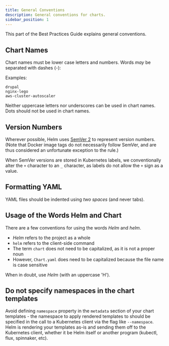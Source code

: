 ```yaml
---
title: General Conventions
description: General conventions for charts.
sidebar_position: 1
---
```


This part of the Best Practices Guide explains general conventions.

## Chart Names

Chart names must be lower case letters and numbers. Words _may_ be separated
with dashes (-):

Examples:

```
drupal
nginx-lego
aws-cluster-autoscaler
```

Neither uppercase letters nor underscores can be used in chart names. Dots
should not be used in chart names.

## Version Numbers

Wherever possible, Helm uses [SemVer 2](https://semver.org) to represent version
numbers. (Note that Docker image tags do not necessarily follow SemVer, and are
thus considered an unfortunate exception to the rule.)

When SemVer versions are stored in Kubernetes labels, we conventionally alter
the `+` character to an `_` character, as labels do not allow the `+` sign as a
value.

## Formatting YAML

YAML files should be indented using _two spaces_ (and never tabs).

## Usage of the Words Helm and Chart

There are a few conventions for using the words _Helm_ and _helm_.

- _Helm_ refers to the project as a whole
- `helm` refers to the client-side command
- The term `chart` does not need to be capitalized, as it is not a proper noun
- However, `Chart.yaml` does need to be capitalized because the file name is
  case sensitive

When in doubt, use _Helm_ (with an uppercase 'H').

## Do not specify namespaces in the chart templates

Avoid defining `namespace` property in the `metadata` section of your chart
templates - the namespace to apply rendered templates to should be
specified in the call to a Kubernetes client via the flag like `--namespace`.
Helm is rendering your templates as-is and sending them off to the
Kubernetes client, whether it be Helm itself or another
program (kubectl, flux, spinnaker, etc).
